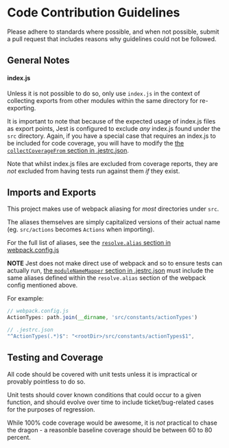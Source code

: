 # Code Contribution Guidelines

Please adhere to standards where possible, and when not possible, submit a pull request that includes reasons why guidelines could not be followed.

## General Notes

#### index.js
Unless it is not possible to do so, only use `index.js` in the context of collecting exports from other modules within the same directory for re-exporting.

It is important to note that because of the expected usage of index.js files as export points, Jest is configured to exclude _any_ index.js found under the `src` directory. Again, if you have a special case that requires an index.js to be included for code coverage, you will have to modify the [the `collectCoverageFrom` section in .jestrc.json](https://github.com/buildit/bookit-client-react/blob/fde3018/.jestrc.json#L24).

Note that whilst index.js files are excluded from coverage reports, they are _not_ excluded from having tests run against them _if_ they exist.

## Imports and Exports

This project makes use of webpack aliasing for _most_ directories under `src`.

The aliases themselves are simply capitalized versions of their actual name (eg. `src/actions` becomes `Actions` when importing).

For the full list of aliases, see the [`resolve.alias` section in webpack.config.js](https://github.com/buildit/bookit-client-react/blob/fde3018/webpack.config.js#L44)

**NOTE** Jest does not make direct use of webpack and so to ensure tests can actually run, [the `moduleNameMapper` section in .jestrc.json](https://github.com/buildit/bookit-client-react/blob/fde3018/.jestrc.json#L5) must include the same aliases defined within the `resolve.alias` section of the webpack config mentioned above.

For example:
```javascript
// webpack.config.js
ActionTypes: path.join(__dirname, 'src/constants/actionTypes')

// .jestrc.json
"^ActionTypes(.*)$": "<rootDir>/src/constants/actionTypes$1",
```

## Testing and Coverage
All code should be covered with unit tests unless it is impractical or provably pointless to do so.

Unit tests should cover known conditions that could occur to a given function, and should evolve over time to include ticket/bug-related cases for the purposes of regression.

While 100% code coverage would be awesome, it is _not_ practical to chase the dragon - a reasonble baseline coverage should be between 60 to 80 percent.
